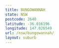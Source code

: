 ```yaml
---
title: BUNGOWANNAH
state: NSW
postcode: 2640
latitude: -36.016196
longitude: 147.026549
url: /nsw/bungowannah/
layout: suburb
---
```

